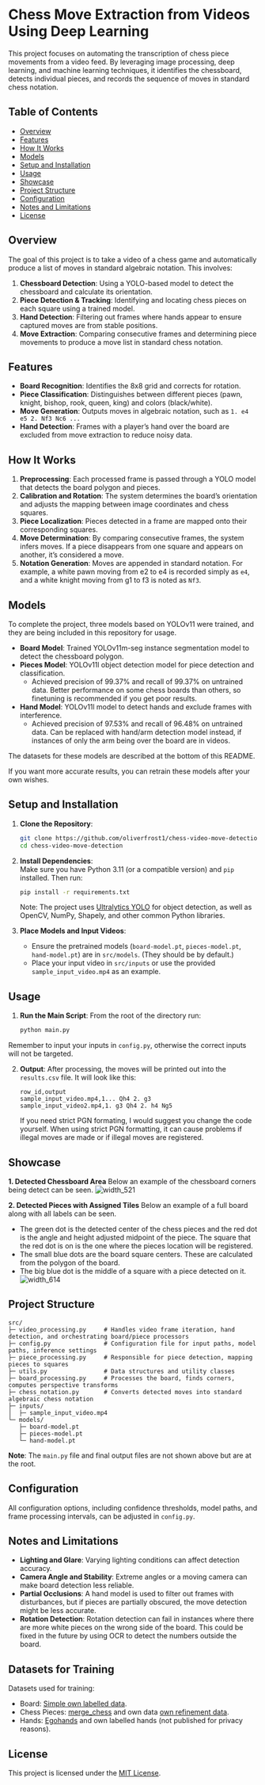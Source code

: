 # Chess Move Extraction from Videos Using Deep Learning

This project focuses on automating the transcription of chess piece movements from a video feed. By leveraging image processing, deep learning, and machine learning techniques, it identifies the chessboard, detects individual pieces, and records the sequence of moves in standard chess notation.

## Table of Contents

- [Overview](#overview)
- [Features](#features)
- [How It Works](#how-it-works)
- [Models](#models)
- [Setup and Installation](#setup-and-installation)
- [Usage](#usage)
- [Showcase](#showcase)
- [Project Structure](#project-structure)
- [Configuration](#configuration)
- [Notes and Limitations](#notes-and-limitations)
- [License](#license)

## Overview

The goal of this project is to take a video of a chess game and automatically produce a list of moves in standard algebraic notation. This involves:

1. **Chessboard Detection**: Using a YOLO-based model to detect the chessboard and calculate its orientation.
2. **Piece Detection & Tracking**: Identifying and locating chess pieces on each square using a trained model.
3. **Hand Detection**: Filtering out frames where hands appear to ensure captured moves are from stable positions.
4. **Move Extraction**: Comparing consecutive frames and determining piece movements to produce a move list in standard chess notation.

## Features

- **Board Recognition**: Identifies the 8x8 grid and corrects for rotation.
- **Piece Classification**: Distinguishes between different pieces (pawn, knight, bishop, rook, queen, king) and colors (black/white).
- **Move Generation**: Outputs moves in algebraic notation, such as `1. e4 e5 2. Nf3 Nc6 ...`
- **Hand Detection**: Frames with a player’s hand over the board are excluded from move extraction to reduce noisy data.

## How It Works

1. **Preprocessing**: Each processed frame is passed through a YOLO model that detects the board polygon and pieces.
2. **Calibration and Rotation**: The system determines the board’s orientation and adjusts the mapping between image coordinates and chess squares.
3. **Piece Localization**: Pieces detected in a frame are mapped onto their corresponding squares.
4. **Move Determination**: By comparing consecutive frames, the system infers moves. If a piece disappears from one square and appears on another, it’s considered a move.
5. **Notation Generation**: Moves are appended in standard notation. For example, a white pawn moving from e2 to e4 is recorded simply as `e4`, and a white knight moving from g1 to f3 is noted as `Nf3`.

## Models

To complete the project, three models based on YOLOv11 were trained, and they are being included in this repository for usage.

- **Board Model**: Trained YOLOv11m-seg instance segmentation model to detect the chessboard polygon.
- **Pieces Model**: YOLOv11l object detection model for piece detection and classification.
  - Achieved precision of 99.37% and recall of 99.37% on untrained data. Better performance on some chess boards than others, so finetuning is recommended if you get poor results.
- **Hand Model**: YOLOv11l model to detect hands and exclude frames with interference.
  - Achieved precision of 97.53% and recall of 96.48% on untrained data. Can be replaced with hand/arm detection model instead, if instances of only the arm being over the board are in videos.

The datasets for these models are described at the bottom of this README.

If you want more accurate results, you can retrain these models after your own wishes.

## Setup and Installation

1. **Clone the Repository**:
   ```bash
   git clone https://github.com/oliverfrost1/chess-video-move-detection.git
   cd chess-video-move-detection
   ```
2. **Install Dependencies**:  
   Make sure you have Python 3.11 (or a compatible version) and `pip` installed. Then run:

   ```bash
   pip install -r requirements.txt
   ```

   Note: The project uses [Ultralytics YOLO](https://docs.ultralytics.com/) for object detection, as well as OpenCV, NumPy, Shapely, and other common Python libraries.

3. **Place Models and Input Videos**:
   - Ensure the pretrained models (`board-model.pt`, `pieces-model.pt`, `hand-model.pt`) are in `src/models`. (They should be by default.)
   - Place your input video in `src/inputs` or use the provided `sample_input_video.mp4` as an example.

## Usage

1. **Run the Main Script**:
   From the root of the directory run:

   ```bash
   python main.py
   ```

Remember to input your inputs in `config.py`, otherwise the correct inputs will not be targeted.

2. **Output**:
   After processing, the moves will be printed out into the `results.csv` file. It will look like this:

   ```csv
   row_id,output
   sample_input_video.mp4,1... Qh4 2. g3
   sample_input_video2.mp4,1. g3 Qh4 2. h4 Ng5
   ```

   If you need strict PGN formating, I would suggest you change the code yourself. When using strict PGN formatting, it can cause problems if illegal moves are made or if illegal moves are registered.

## Showcase

**1. Detected Chessboard Area**
Below an example of the chessboard corners being detect can be seen.
![width_521](https://github.com/user-attachments/assets/03d5aa92-9555-46b0-a98c-2b95ae0d9567)


**2. Detected Pieces with Assigned Tiles**
Below an example of a full board along with all labels can be seen. 
- The green dot is the detected center of the chess pieces and the red dot is the angle and height adjusted midpoint of the piece. The square that the red dot is on is the one where the pieces location will be registered.
- The small blue dots are the board square centers. These are calculated from the polygon of the board.
- The big blue dot is the middle of a square with a piece detected on it. 
![width_614](https://github.com/user-attachments/assets/54c0a891-4551-483e-a0bd-bf178e0f031d)


## Project Structure

```
src/
├─ video_processing.py     # Handles video frame iteration, hand detection, and orchestrating board/piece processors
├─ config.py               # Configuration file for input paths, model paths, inference settings
├─ piece_processing.py     # Responsible for piece detection, mapping pieces to squares
├─ utils.py                # Data structures and utility classes
├─ board_processing.py     # Processes the board, finds corners, computes perspective transforms
├─ chess_notation.py       # Converts detected moves into standard algebraic chess notation
├─ inputs/
│  ├─ sample_input_video.mp4
└─ models/
   ├─ board-model.pt
   ├─ pieces-model.pt
   └─ hand-model.pt
```

**Note**: The `main.py` file and final output files are not shown above but are at the root.

## Configuration

All configuration options, including confidence thresholds, model paths, and frame processing intervals, can be adjusted in `config.py`.

## Notes and Limitations

- **Lighting and Glare**: Varying lighting conditions can affect detection accuracy.
- **Camera Angle and Stability**: Extreme angles or a moving camera can make board detection less reliable.
- **Partial Occlusions**: A hand model is used to filter out frames with disturbances, but if pieces are partially obscured, the move detection might be less accurate.
- **Rotation Detection**: Rotation detection can fail in instances where there are more white pieces on the wrong side of the board. This could be fixed in the future by using OCR to detect the numbers outside the board.

## Datasets for Training

Datasets used for training:

- Board: [Simple own labelled data](https://universe.roboflow.com/chess-r5mgx/chess_board_actual_shape/model).
- Chess Pieces: [merge_chess](https://universe.roboflow.com/chess-r5mgx/merge_chess-zqlpy) and own data [own refinement data](https://universe.roboflow.com/chess-r5mgx/chess_pieces_refinement/dataset/2).
- Hands: [Egohands](http://vision.soic.indiana.edu/projects/egohands/) and own labelled hands (not published for privacy reasons).

## License

This project is licensed under the [MIT License](LICENSE).
